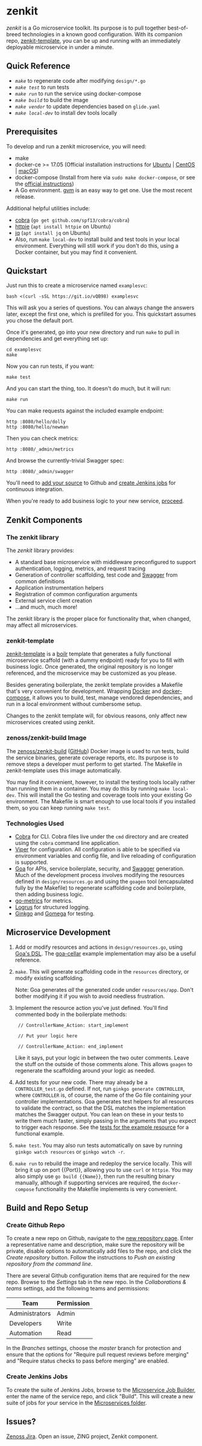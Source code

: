 zenkit
======

_zenkit_ is a Go microservice toolkit. Its purpose is to pull together
best-of-breed technologies in a known good configuration. With its companion
repo, [zenkit-template](https://github.com/zenoss/zenkit-template), you can be
up and running with an immediately deployable microservice in under a minute.

## Quick Reference
* _`make`_ to regenerate code after modifying `design/*.go`
* _`make test`_ to run tests
* _`make run`_ to run the service using docker-compose
* _`make build`_ to build the image
* _`make vendor`_ to update dependencies based on `glide.yaml`
* _`make local-dev`_ to install dev tools locally

## Prerequisites
To develop and run a zenkit microservice, you will need:
* make
* docker-ce >= 17.05 (Official installation instructions for
  [Ubuntu](https://docs.docker.com/engine/installation/linux/ubuntu/)
  | [CentOS](https://docs.docker.com/engine/installation/linux/centos/)
  | [macOS](https://docs.docker.com/docker-for-mac/install/))
* docker-compose (Install from here via `sudo make docker-compose`, or see the
  [official instructions](https://docs.docker.com/compose/install/))
* A Go environment. [gvm](https://github.com/moovweb/gvm) is an easy way to get
  one. Use the most recent release.

Additional helpful utilities include:
* [cobra](https://github.com/spf13/cobra) (`go get github.com/spf13/cobra/cobra`)
* [httpie](https://httpie.org/) (`apt install httpie` on Ubuntu)
* [jq](https://stedolan.github.io/jq/) (`apt install jq` on Ubuntu)
* Also, run `make local-dev` to install build and test tools in your local
  environment. Everything will still work if you don't do this, using a Docker
  container, but you may find it convenient.

## Quickstart
Just run this to create a microservice named `examplesvc`:

    bash <(curl -sSL https://git.io/vQB98) examplesvc

This will ask you a series of questions. You can always change the answers
later, except the first one, which is prefilled for you. This quickstart
assumes you chose the default port.

Once it's generated, go into your new directory and run `make` to pull in
dependencies and get everything set up:

    cd examplesvc
    make

Now you can run tests, if you want:

    make test

And you can start the thing, too. It doesn't do much, but it will run:

    make run

You can make requests against the included example endpoint:

    http :8080/hello/dolly
    http :8080/hello/newman

Then you can check metrics:

    http :8080/_admin/metrics

And browse the currently-trivial Swagger spec:

    http :8080/_admin/swagger

You'll need to [add your source](#create-github-repo) to Github and 
[create Jenkins jobs](create-jenkins-jobs) for continuous integration.

When you're ready to add business logic to your new service,
[proceed](#microservice-development).

## Zenkit Components
### The zenkit library
The _zenkit_ library provides:
* A standard base microservice with middleware preconfigured to support
  authentication, logging, metrics, and request tracing
* Generation of controller scaffolding, test code and
  [Swagger](http://swagger.io/) from common definitions
* Application instrumentation helpers
* Registration of common configuration arguments
* External service client creation
* ...and much, much more!

The zenkit library is the proper place for functionality that, when changed,
may affect all microservices.

### zenkit-template
[zenkit-template](https://github.com/zenoss/zenkit-template) is
a [boilr](https://github.com/tmrts/boilr) template that generates a fully
functional microservice scaffold (with a dummy endpoint) ready for you to fill
with business logic. Once generated, the original repository is no longer
referenced, and the microservice may be customized as you please.

Besides generating boilerplate, the zenkit template provides a Makefile that's
very convenient for development. Wrapping [Docker](https://docker.com) and
[docker-compose](https://docs.docker.com/compose/), it allows you to build,
test, manage vendored dependencies, and run in a local environment without
cumbersome setup.

Changes to the zenkit template will, for obvious reasons, only affect new
microservices created using zenkit.

### zenoss/zenkit-build Image
The [zenoss/zenkit-build](https://hub.docker.com/r/zenoss/zenkit-build/)
([GitHub](https://github.com/zenoss/zenkit-build)) Docker image is used to run
tests, build the service binaries, generate coverage reports, etc. Its purpose
is to remove steps a developer must perform to get started. The Makefile in
zenkit-template uses this image automatically.

You may find it convenient, however, to install the testing tools locally
rather than running them in a container. You may do this by running `make
local-dev`. This will install the Go testing and coverage tools into your
existing Go environment. The Makefile is smart enough to use local tools if you
installed them, so you can keep running `make test`.

### Technologies Used
* [Cobra](https://github.com/spf13/cobra) for CLI. Cobra files live under the
  `cmd` directory and are created using the `cobra` command line application.
* [Viper](https://github.com/spf13/viper) for configuration. All configuration
  is able to be specified via environment variables and config file, and live
  reloading of configuration is supported.
* [Goa](https://goa.design/) for APIs, service boilerplate, security, and
  [Swagger](http://swagger.io/) generation. Much of the development process
  involves modifying the resources defined in `design/resources.go` and using
  the `goagen` tool (encapsulated fully by the Makefile) to regenerate
  scaffolding code and boilerplate, then adding business logic.
* [go-metrics](https://github.com/rcrowley/go-metrics) for metrics.
* [Logrus](https://github.com/sirupsen/logrus) for structured logging.
* [Ginkgo](https://onsi.github.io/ginkgo/) and
  [Gomega](https://onsi.github.io/gomega) for testing.

## Microservice Development
1. Add or modify resources and actions in `design/resources.go`, using [Goa's
   DSL](https://goa.design/reference/goa/design/apidsl/). The
   [goa-cellar](https://github.com/goadesign/goa-cellar) example implementation
   may also be a useful reference.

2. `make`. This will generate scaffolding code in the `resources`
   directory, or modify existing scaffolding.

   Note: Goa generates _all_ the generated code under `resources/app`. Don't
   bother modifying it if you wish to avoid needless frustration.

3. Implement the resource action you've just defined. You'll find commented
   body in the boilerplate methods:

        // ControllerName_Action: start_implement

        // Put your logic here

        // ControllerName_Action: end_implement

   Like it says, put your logic in between the two outer comments. Leave the
   stuff on the outside of those comments alone. This allows `goagen` to
   regenerate the scaffolding around your logic as needed.

4. Add tests for your new code. There may already be a `CONTROLLER_test.go`
   defined. If not, run `ginkgo generate CONTROLLER`, where `CONTROLLER` is, of
   course, the name of the Go file containing your controller implementations.
   Goa generates test helpers for all resources to validate the contract, so
   that the DSL matches the implementation matches the Swagger output. You can
   lean on these in your tests to write them much faster, simply passing in the
   arguments that you expect to trigger each response. See the [tests for the
   example resource](https://github.com/zenoss/zenkit-template/blob/master/template/resources/example_test.go) for a functional example.

5. `make test`.  You may also run tests automatically on save by running
   `ginkgo watch resources` or `ginkgo watch -r`.

6. `make run` to rebuild the image and redeploy the service locally. This will
   bring it up on port {{Port}}, allowing you to use `curl` or `httpie`.  You
   may also simply use `go build {{Name}}`, then run the resulting binary
   manually, although if supporting services are required, the `docker-compose`
   functionality the Makefile implements is very convenient.

## Build and Repo Setup 

### Create Github Repo
To create a new repo on Github, navigate to the 
[new repository page](https://github.com/organizations/zenoss/repositories/new).
Enter a representative name and description, make sure the repository will be 
private, disable options to automatically add files to the repo, and click the 
*Create repository* button.  Follow the instructions to _Push an existing 
repository from the command line_.

There are several Github configuration items that are required for the new repo.
Browse to the _Settings_ tab in the new repo.  In the _Collaborations & teams_ 
settings, add the following teams and permissions:

| Team | Permission |
| ---- | ---------- |
| Administrators | Admin |
| Developers | Write |
| Automation | Read | 

In the _Branches_ settings, choose the _master_ branch for protection and 
ensure that the options for "Require pull request reviews before merging" 
and "Require status checks to pass before merging" are enabled.

### Create Jenkins Jobs
To create the suite of Jenkins Jobs, browse to the 
[Microservice Job Builder](http://jenkins.zing.zenoss.eng/job/job_create/build?delay=0sec), 
enter the name of the service repo, and click "Build".  This will create a 
new suite of jobs for your service in the
[Microservices folder](http://jenkins.zing.zenoss.eng/job/micro-services/). 

## Issues?
[Zenoss Jira](https://jira.zenoss.com). Open an issue, ZING project, Zenkit
component.

